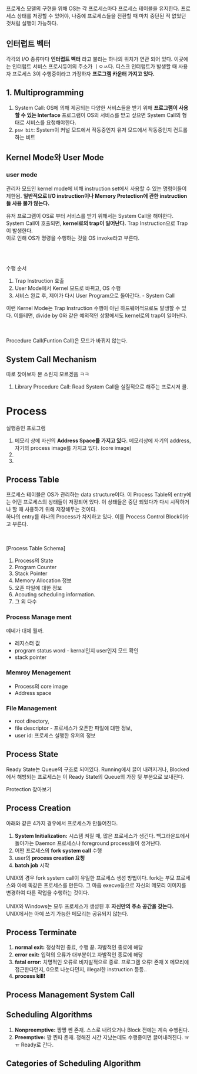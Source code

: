 

# 
프로게스 모델의 구현을 위해 OS는 각 프로세스마다 프로세스 테이블을 유지한다. 프로세스 상태를 저장할 수 있어야, 나중에 프로세스들을 전환할 때 마치 중단된 적 없었던 것처럼 실행이 가능하다.

## 인터럽트 벡터
각각의 I/O 종류마다 **인터럽트 벡터** 라고 불리는 하나의 위치가 연관 되어 있다. 이곳에는 인터럽트 서비스 프로시듀어의 주소가 ㅣㅇㅆ다. 디스크 인터럽트가 발생할 때 사용자 프로세스 3이 수행중이라고 가정하자 **프로그램 카운터 가지고 있다.**


## 1. Multiprogramming

1. System Call: OS에 의해 제공되는 다양한 서비스들을 받기 위해 **프로그램이 사용할 수 있는 Interface** 프로그램이 OS의 서비스를 받고 싶으면 System Call의 형태로 서비스를 요청해야한다.
2. `psw bit`: System이 커널 모드에서 작동중인지 유저 모드에서 작동중인지 컨트롤 하는 비트

## Kernel Mode와 User Mode 

### user mode 
관리자 모드인 kernel mode에 비해 instruction set에서 사용할 수 있는 명령어들이 제한됨. **일반적으로 I/O instruction이나 Memory Protection에 관한 instruction들 사용 불가 않는다.**
<br> 

유저 프로그램이 OS로 부터 서비스를 받기 위해서는 System Call을 해야한다. <br> System Call이 호출되면, **kernel로의 trap이 일어난다.** Trap Instruction으로 Trap이 발생한다. <br> 이로 인해 OS가 명령을 수행하는 것을 OS invoke라고 부른다.

<br> <Br>

수행 순서
1. Trap Instruction 호출
2. User Mode에서 Kernel 모드로 바뀌고, OS 수행 
3. 서비스 완료 후, 제어가 다시 User Program으로 돌아간다. - System Call

이런 Kernel Mode는 Trap Instruction 수행이 아닌 하드웨어적으로도 발생할 수 있다. 이를테면, divide by 0와 같은 예외적인 상황에서도 kernel로의 trap이 일어난다.


<br> <br> Procedure Call(Funtion Call)은 모드가 바뀌지 않는다.

## System Call Mechanism
따로 찾아보자 몬 소린지 모르겠음 ㅋㅋ
1. Library Procedure Call: Read System Call을 실질적으로 해주는 프로시저 콜.




# Process
실행중인 프로그램

1. 메모리 상에 자신의 **Address Space를 가지고 있다.** 메모리상에 자기의 address, 자기의 process image를 가지고 있다. (core image)
2. 
3. 

## Process Table
프로세스 테이블은 OS가 관리하는 data structure이다. 이 Process Table의 entry에는 어떤 프로세스의 상태들이 저장되어 있다. 이 상태들은 중단 되었다가 다시 시작하거나 할 때 사용하기 위해 저장해두는 것이다. <br> 하나의 entry를 하나의 Process가 차지하고 있다. 이를 Process Control Block이라고 부른다. 

<br>  <br>
[Process Table Schema]
1. Process의 State
2. Program Counter
3. Stack Pointer
4. Memory Allocation 정보
5. 오픈 파일에 대한 정보
6. Acouting scheduling information.
7. 그 외 다수


### Process Manage ment
얘네가 대체 뭘까. <br>
- 레지스터 값 
- program status word - kernal인지 user인지 모드 확인
- stack pointer
### Memroy Menagement
- Process의 core image
- Address space

### File Management
- root directory, 
- file descriptor - 프로세스가 오픈한 파일에 대한 정보, 
- user id: 프로세스 실행한 유저의 정보




## Process State
Ready State는 Queue의 구조로 되어있다. Running에서 끌어 내려지거나, Blocked에서 해방되는 프로세스는 이 Ready State의 Queue의 가장 뒷 부분으로 보내진다.

Protection 찾아보기


## Process Creation
아래와 같은 4가지 경우에서 프로세스가 만들어진다.
1. **System Initialization:** 시스템 켜질 때, 많은 프로세스가 생긴다. 백그라운드에서 돌아가는 Daemon 프로세스나 foreground process들이 생겨난다.
2. 어떤 프로세스의 **fork system call** 수행
3. user의 **process creation 요청**
4. **batch job** 시작


UNIX의 경우 fork system call이 유일한 프로세스 생성 방법이다. fork는 부모 프로세스와 아예 똑같은 프로세스를 만든다. 그 마음 execve등으로 자신의 메모리 이미지를 변경하여 다른 작업을 수행하는 것이다. <br> <br>  UNIX와 Windows는 모두 프로세스가 생성된 후 **자신만의 주소 공간을 갖는다.** <br> UNIX에서는 아예 쓰기 가능한 메모리는 공유되지 않는다.


## Process Terminate
1. **normal exit:** 정상적인 종료, 수행 끝. 자발적인 종료에 해당
2. **error exit:** 입력의 오류가 대부분이고 자발적인 종료에 해당
3. **fatal error:** 치명적인 오류로 비자발적으로 종료. 프로그램 오류! 존재 X 메모리에 접근한다던지, 0으로 나눈다던지, illegal한 instruction 등등..
4. **process kill!**

## Process Management System Call

## Scheduling Algorithms
1. **Nonpreemptive:** 짱짱 쏀 존재. 스스로 내려오거나 Block 전에는 계속 수행된다.
2. **Preemptive:** 짱 찐따 존재. 정해진 시간 지났는데도 수행중이면 끌어내려진다. ㅠㅠ Ready로 간다.

## Categories of Scheduling Algorithm
